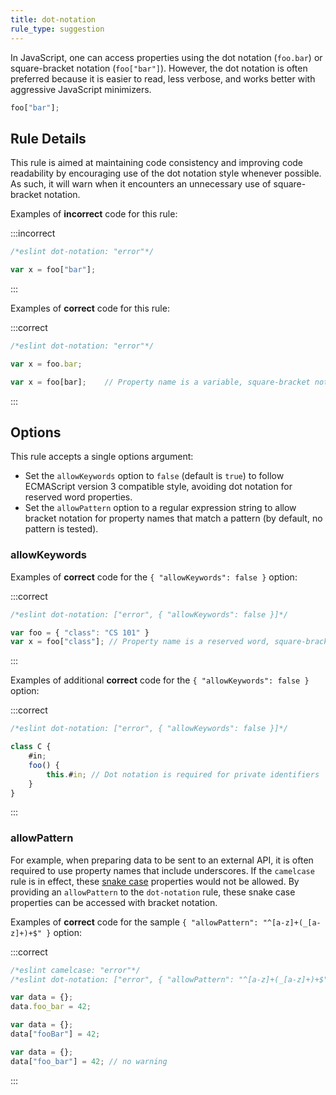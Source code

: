 ```yaml
---
title: dot-notation
rule_type: suggestion
---
```


In JavaScript, one can access properties using the dot notation (`foo.bar`) or square-bracket notation (`foo["bar"]`). However, the dot notation is often preferred because it is easier to read, less verbose, and works better with aggressive JavaScript minimizers.

```js
foo["bar"];
```

## Rule Details

This rule is aimed at maintaining code consistency and improving code readability by encouraging use of the dot notation style whenever possible. As such, it will warn when it encounters an unnecessary use of square-bracket notation.

Examples of **incorrect** code for this rule:

:::incorrect

```js
/*eslint dot-notation: "error"*/

var x = foo["bar"];
```

:::

Examples of **correct** code for this rule:

:::correct

```js
/*eslint dot-notation: "error"*/

var x = foo.bar;

var x = foo[bar];    // Property name is a variable, square-bracket notation required
```

:::

## Options

This rule accepts a single options argument:

*   Set the `allowKeywords` option to `false` (default is `true`) to follow ECMAScript version 3 compatible style, avoiding dot notation for reserved word properties.
*   Set the `allowPattern` option to a regular expression string to allow bracket notation for property names that match a pattern (by default, no pattern is tested).

### allowKeywords

Examples of **correct** code for the `{ "allowKeywords": false }` option:

:::correct

```js
/*eslint dot-notation: ["error", { "allowKeywords": false }]*/

var foo = { "class": "CS 101" }
var x = foo["class"]; // Property name is a reserved word, square-bracket notation required
```

:::

Examples of additional **correct** code for the `{ "allowKeywords": false }` option:

:::correct

```js
/*eslint dot-notation: ["error", { "allowKeywords": false }]*/

class C {
    #in;
    foo() {
        this.#in; // Dot notation is required for private identifiers
    }
}
```

:::

### allowPattern

For example, when preparing data to be sent to an external API, it is often required to use property names that include underscores. If the `camelcase` rule is in effect, these [snake case](https://en.wikipedia.org/wiki/Snake_case) properties would not be allowed. By providing an `allowPattern` to the `dot-notation` rule, these snake case properties can be accessed with bracket notation.

Examples of **correct** code for the sample `{ "allowPattern": "^[a-z]+(_[a-z]+)+$" }` option:

:::correct

```js
/*eslint camelcase: "error"*/
/*eslint dot-notation: ["error", { "allowPattern": "^[a-z]+(_[a-z]+)+$" }]*/

var data = {};
data.foo_bar = 42;

var data = {};
data["fooBar"] = 42;

var data = {};
data["foo_bar"] = 42; // no warning
```

:::
